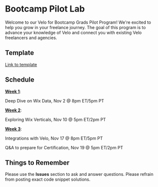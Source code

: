# Bootcamp Pilot Lab

Welcome to our Velo for Bootcamp Grads Pilot Program! We're excited to help you grow in your freelance journey. The goal of this program is to advance your knowledge of Velo and connect you with existing Velo freelancers and agencies. 

## Template
[Link to template](https://editor.wix.com/html/editor/web/renderer/new?siteId=65eaeff2-f3f2-42fd-a509-16bde9ad2855&metaSiteId=b88855de-6293-4e99-9099-5f1a3aa2d6ff)

## Schedule

**[Week 1](week1.md)**: 

Deep Dive on Wix Data, Nov 2 @ 8pm ET/5pm PT

**[Week 2](week2.md)**: 

Exploring Wix Verticals, Nov 10 @ 5pm ET/2pm PT

**[Week 3](week3.md)**:

Integrations with Velo, Nov 17 @ 8pm ET/5pm PT

Q&A to prepare for Certification, Nov 19 @ 5pm ET/2pm PT


## Things to  Remember

Please use the **Issues** section to ask and answer questions. Please refrain from posting exact code snippet solutions. 

